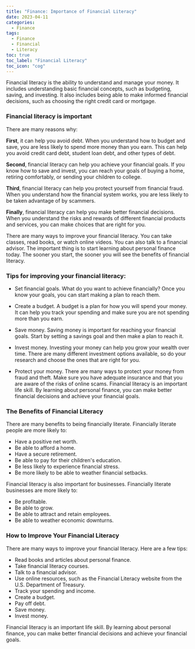```yaml
---
title: "Finance: Importance of Financial Literacy"
date: 2023-04-11
categories:
  - Finance
tags:
  - Finance
  - Financial
  - Literacy
toc: true
toc_label: "Financial Literacy"
toc_icon: "cog"
---
```

Financial literacy is the ability to understand and manage your money. It includes understanding basic financial concepts, such as budgeting, saving, and investing. It also includes being able to make informed financial decisions, such as choosing the right credit card or mortgage.

### Financial literacy is important

There are many reasons why:

**First**, it can help you avoid debt. When you understand how to budget and save, you are less likely to spend more money than you earn. This can help you avoid credit card debt, student loan debt, and other types of debt.

**Second**, financial literacy can help you achieve your financial goals. If you know how to save and invest, you can reach your goals of buying a home, retiring comfortably, or sending your children to college.

**Third**, financial literacy can help you protect yourself from financial fraud. When you understand how the financial system works, you are less likely to be taken advantage of by scammers.

**Finally**, financial literacy can help you make better financial decisions. When you understand the risks and rewards of different financial products and services, you can make choices that are right for you.

There are many ways to improve your financial literacy. You can take classes, read books, or watch online videos. You can also talk to a financial advisor. The important thing is to start learning about personal finance today. The sooner you start, the sooner you will see the benefits of financial literacy.

### Tips for improving your financial literacy:

* Set financial goals. What do you want to achieve financially? Once you know your goals, you can start making a plan to reach them.

* Create a budget. A budget is a plan for how you will spend your money. It can help you track your spending and make sure you are not spending more than you earn.

* Save money. Saving money is important for reaching your financial goals. Start by setting a savings goal and then make a plan to reach it.

* Invest money. Investing your money can help you grow your wealth over time. There are many different investment options available, so do your research and choose the ones that are right for you.

* Protect your money. There are many ways to protect your money from fraud and theft. Make sure you have adequate insurance and that you are aware of the risks of online scams.
Financial literacy is an important life skill. By learning about personal finance, you can make better financial decisions and achieve your financial goals.

### The Benefits of Financial Literacy

There are many benefits to being financially literate. Financially literate people are more likely to:

* Have a positive net worth.
* Be able to afford a home.
* Have a secure retirement.
* Be able to pay for their children's education.
* Be less likely to experience financial stress.
* Be more likely to be able to weather financial setbacks.

Financial literacy is also important for businesses. Financially literate businesses are more likely to:

* Be profitable.
* Be able to grow.
* Be able to attract and retain employees.
* Be able to weather economic downturns.

### How to Improve Your Financial Literacy

There are many ways to improve your financial literacy. Here are a few tips:

* Read books and articles about personal finance.
* Take financial literacy courses.
* Talk to a financial advisor.
* Use online resources, such as the Financial Literacy website from the U.S. Department of Treasury.
* Track your spending and income.
* Create a budget.
* Pay off debt.
* Save money.
* Invest money.

Financial literacy is an important life skill. By learning about personal finance, you can make better financial decisions and achieve your financial goals.